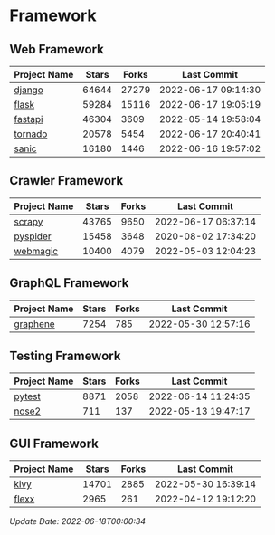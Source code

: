 # Framework

## Web Framework
| Project Name | Stars | Forks | Last Commit |
| ------------ | ----- | ----- | ----------- |
| [django](https://github.com/django/django) | 64644 | 27279 | 2022-06-17 09:14:30 |
| [flask](https://github.com/pallets/flask) | 59284 | 15116 | 2022-06-17 19:05:19 |
| [fastapi](https://github.com/tiangolo/fastapi) | 46304 | 3609 | 2022-05-14 19:58:04 |
| [tornado](https://github.com/tornadoweb/tornado) | 20578 | 5454 | 2022-06-17 20:40:41 |
| [sanic](https://github.com/sanic-org/sanic) | 16180 | 1446 | 2022-06-16 19:57:02 |

## Crawler Framework
| Project Name | Stars | Forks | Last Commit |
| ------------ | ----- | ----- | ----------- |
| [scrapy](https://github.com/scrapy/scrapy) | 43765 | 9650 | 2022-06-17 06:37:14 |
| [pyspider](https://github.com/binux/pyspider) | 15458 | 3648 | 2020-08-02 17:34:20 |
| [webmagic](https://github.com/code4craft/webmagic) | 10400 | 4079 | 2022-05-03 12:04:23 |

## GraphQL Framework
| Project Name | Stars | Forks | Last Commit |
| ------------ | ----- | ----- | ----------- |
| [graphene](https://github.com/graphql-python/graphene) | 7254 | 785 | 2022-05-30 12:57:16 |

## Testing Framework
| Project Name | Stars | Forks | Last Commit |
| ------------ | ----- | ----- | ----------- |
| [pytest](https://github.com/pytest-dev/pytest) | 8871 | 2058 | 2022-06-14 11:24:35 |
| [nose2](https://github.com/nose-devs/nose2) | 711 | 137 | 2022-05-13 19:47:17 |

## GUI Framework
| Project Name | Stars | Forks | Last Commit |
| ------------ | ----- | ----- | ----------- |
| [kivy](https://github.com/kivy/kivy) | 14701 | 2885 | 2022-05-30 16:39:14 |
| [flexx](https://github.com/flexxui/flexx) | 2965 | 261 | 2022-04-12 19:12:20 |

*Update Date: 2022-06-18T00:00:34*
